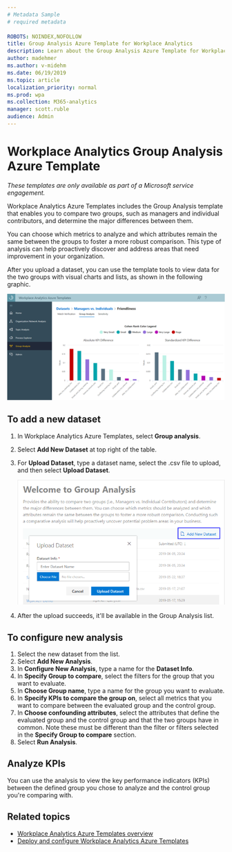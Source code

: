 ```yaml
---
# Metadata Sample
# required metadata

ROBOTS: NOINDEX,NOFOLLOW
title: Group Analysis Azure Template for Workplace Analytics 
description: Learn about the Group Analysis Azure Template for Workplace Analytics and how to use it for advanced data analysis
author: madehmer
ms.author: v-midehm
ms.date: 06/19/2019
ms.topic: article
localization_priority: normal 
ms.prod: wpa
ms.collection: M365-analytics
manager: scott.ruble
audience: Admin
---
```

# Workplace Analytics Group Analysis Azure Template

_These templates are only available as part of a Microsoft service engagement._

Workplace Analytics Azure Templates includes the Group Analysis template that enables you to compare two groups, such as managers and individual contributors, and determine the major differences between them.

You can choose which metrics to analyze and which attributes remain the same between the groups to foster a more robust comparison. This type of analysis can help proactively discover and address areas that need improvement in your organization.

After you upload a dataset, you can use the template tools to view data for the two groups with visual charts and lists, as shown in the following graphic.

   ![Group analysis](./images/group-analysis.png)

## To add a new dataset

1. In Workplace Analytics Azure Templates, select **Group analysis**.
2. Select **Add New Dataset** at top right of the table.
3. For **Upload Dataset**, type a dataset name, select the .csv file to upload, and then select **Upload Dataset**.

   ![Select a dataset type](./images/group-dataset.png)

4. After the upload succeeds, it'll be available in the Group Analysis list.

## To configure new analysis

1. Select the new dataset from the list.
2. Select **Add New Analysis**.
3. In **Configure New Analysis**, type a name for the **Dataset Info**. 
4. In **Specify Group to compare**, select the filters for the group that you want to evaluate.
5. In **Choose Group name**, type a name for the group you want to evaluate.
6. In **Specify KPIs to compare the group on**, select all metrics that you want to compare between the evaluated group and the control group. 
7. In **Choose confounding attributes**, select the attributes that define the evaluated group and the control group and that the two groups have in common. Note these must be different than the filter or filters selected in the **Specify Group to compare** section.
8. Select **Run Analysis**.

## Analyze KPIs

You can use the analysis to view the key performance indicators (KPIs) between the defined group you chose to analyze and the control group you're comparing with.

## Related topics

* [Workplace Analytics Azure Templates overview](./overview.md)
* [Deploy and configure Workplace Analytics Azure Templates](./deploy-configure.md)
